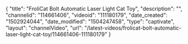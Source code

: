 {
    "title": "FroliCat Bolt Automatic Laser Light Cat Toy",
    "description": "",
    "channelid": "114661406",
    "videoid": "111180179",
    "date_created": "1502924044",
    "date_modified": "1504247458",
    "type": "captivate",
    "layout": "channelVideo",
    "url": "\/latest-videos\/frolicat-bolt-automatic-laser-light-cat-toy\/114661406-111180179"
}